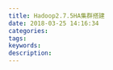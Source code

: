 ```yaml
---
title: Hadoop2.7.5HA集群搭建
date: 2018-03-25 14:16:34
categories:
tags:
keywords:
description:
---
```

